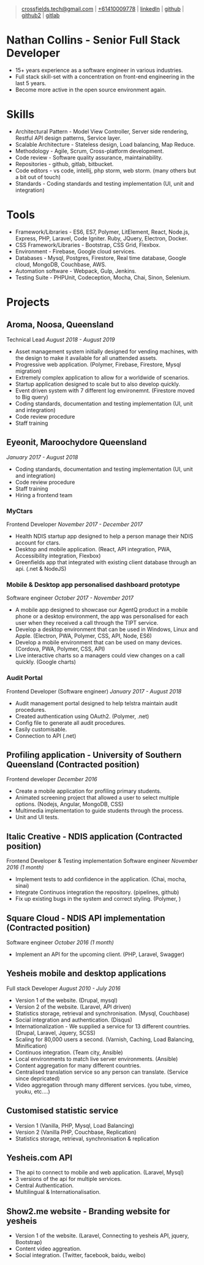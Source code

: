 > [crossfields.tech@gmail.com](mailto:crossfields.tech@gmail.com) |
> [+61410009778](tel:+61410009778) |
> [linkedIn](href:https://www.linkedin.com/in/nathan-collins-853416104/) |
> [github](https://github.com/crossfields-technology) |
> [github2](https://github.com/nathan-collins) |
> [gitlab](https://gitlab.com/nathancollins)

# Nathan Collins - Senior Full Stack Developer

- 15+ years experience as a software engineer in various industries.
- Full stack skill-set with a concentration on front-end engineering in the last 5 years.
- Become more active in the open source environment again.

# Skills

- Architectural Pattern - Model View Controller, Server side rendering, Restful API design patterns, Service layer.
- Scalable Architecture - Stateless design, Load balancing, Map Reduce.
- Methodology - Agile, Scrum, Cross-platform development.
- Code review - Software quality assurance, maintainability.
- Repositories - github, gitlab, bitbucket.
- Code editors - vs code, intellij, php storm, web storm. (many others but a bit out of touch)
- Standards - Coding standards and testing implementation (UI, unit and integration)

# Tools

- Framework/Libraries - ES6, ES7, Polymer, LitElement, React, Node.js, Express, PHP, Laravel, Code Igniter. Ruby, JQuery, Electron, Docker.
- CSS Framework/Libraries - Bootstrap, CSS Grid, Flexbox.
- Environment - Firebase, Google cloud services.
- Databases - Mysql, Postgres, Firestore, Real time database, Google cloud, MongoDB, Couchbase, AWS.
- Automation software - Webpack, Gulp, Jenkins.
- Testing Suite - PHPUnit, Codeception, Mocha, Chai, Sinon, Selenium.

# Projects

## Aroma, Noosa, Queensland

Technical Lead
_August 2018 - August 2019_

- Asset management system initially designed for vending machines, with the design to make it available for all unattended assets.
- Progressive web application. (Polymer, Firebase, Firestore, Mysql migration)
- Extremely complex application to allow for a worldwide of scenarios.
- Startup application designed to scale but to also develop quickly.
- Event driven system with 7 different log environemnt. (Firestore moved to Big query)
- Coding standards, documentation and testing implementation (UI, unit and integration)
- Code review procedure
- Staff training

## Eyeonit, Maroochydore Queensland

_January 2017 - August 2018_

- Coding standards, documentation and testing implementation (UI, unit and integration)
- Code review procedure
- Staff training
- Hiring a frontend team

### MyCtars

Frontend Developer
_November 2017 - December 2017_

- Health NDIS startup app designed to help a person manage their NDIS account for ctars.
- Desktop and mobile application. (React, API integration, PWA, Accessibility integration, Flexbox)
- Greenfields app that integrated with existing client database through an api. (.net & NodeJS)

### Mobile & Desktop app personalised dashboard prototype

Software engineer
_October 2017 - November 2017_

- A mobile app designed to showcase our AgentQ product in a mobile phone or a desktop environment, the app was personalised for each user when they received a call through the TIPT service.
- Develop a desktop environment that can be used in Windows, Linux and Apple. (Electron, PWA, Polymer, CSS, API, Node, ES6)
- Develop a mobile environment that can be used on many devices. (Cordova, PWA, Polymer, CSS, API)
- Live interactive charts so a managers could view changes on a call quickly. (Google charts)

### Audit Portal

Frontend Developer (Software engineer)
_January 2017 - August 2018_

- Audit management portal designed to help telstra maintain audit procedures.
- Created authentication using OAuth2. (Polymer, .net)
- Config file to generate all audit procedures.
- Easily customisable.
- Connection to API (.net)

## Profiling application - University of Southern Queensland (Contracted position)

Frontend developer
_December 2016_

- Create a mobile application for profiling primary students.
- Animated screening project that allowed a user to select multiple options. (Nodejs, Angular, MongoDB, CSS)
- Multimedia implementation to guide students through the process.
- Unit and UI tests.

## Italic Creative - NDIS application (Contracted position)

Frontend Developer & Testing implementation Software engineer
_November 2016 (1 month)_

- Implement tests to add confidence in the application. (Chai, mocha, sinai)
- Integrate Continuos integration the repository. (pipelines, github)
- Fix up existing bugs in the system and correct styling. (Polymer, )

## Square Cloud - NDIS API implementation (Contracted position)

Software engineer
_October 2016 (1 month)_

- Implement an API for the upcoming client. (PHP, Laravel, Swagger)

## Yesheis mobile and desktop applications

Full stack Developer
_August 2010 - July 2016_

- Version 1 of the website. (Drupal, mysql)
- Version 2 of the website. (Laravel, API driven)
- Statistics storage, retrieval and synchronisation. (Mysql, Couchbase)
- Social integration and authentication. (Disqus)
- Internationalization - We supplied a service for 13 different countries. (Drupal, Laravel, Jquery, SCSS)
- Scaling for 80,000 users a second. (Varnish, Caching, Load Balancing, Minification)
- Continuos integration. (Team city, Ansible)
- Local environments to match live server environments. (Ansible)
- Content aggregation for many different countries.
- Centralised translation service so any person can translate. (Service since depricated)
- Video aggregation through many different services. (you tube, vimeo, youku, etc....)

## Customised statistic service

- Version 1 (Vanilla, PHP, Mysql, Load Balancing)
- Version 2 (Vanilla PHP, Couchbase, Replication)
- Statistics storage, retrieval, synchronisation & replication

## Yesheis.com API

- The api to connect to mobile and web application. (Laravel, Mysql)
- 3 versions of the api for multiple services.
- Central Authentication.
- Multilingual & Internationalisation.

## Show2.me website - Branding website for yesheis

- Version 1 of the website. (Laravel, Connecting to yesheis API, jquery, Bootstrap)
- Content video aggreation.
- Social integration. (Twitter, facebook, baidu, weibo)
